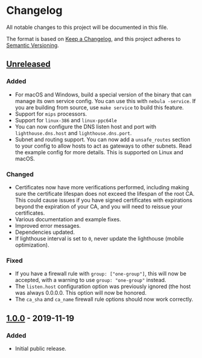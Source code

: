 # Changelog
All notable changes to this project will be documented in this file.

The format is based on [Keep a Changelog](https://keepachangelog.com/en/1.0.0/),
and this project adheres to [Semantic Versioning](https://semver.org/spec/v2.0.0.html).

## [Unreleased]

### Added
- For macOS and Windows, build a special version of the binary that can manage
  its own service config. You can use this with `nebula -service`. If you are
  building from source, use `make service` to build this feature.
- Support for `mips` processors.
- Support for `linux-386` and `linux-ppc64le` 
- You can now configure the DNS listen host and port with `lighthouse.dns.host`
  and `lighthouse.dns.port`.
- Subnet and routing support. You can now add a `unsafe_routes` section to your
  config to allow hosts to act as gateways to other subnets. Read the example
  config for more details. This is supported on Linux and macOS.

### Changed
- Certificates now have more verifications performed, including making sure
  the certificate lifespan does not exceed the lifespan of the root CA. This
  could cause issues if you have signed certificates with expirations beyond
  the expiration of your CA, and you will need to reissue your certificates.
- Various documentation and example fixes.
- Improved error messages.
- Dependencies updated.
- If lighthouse interval is set to `0`, never update the lighthouse (mobile
  optimization).

### Fixed
- If you have a firewall rule with `group: ["one-group"]`, this will
  now be accepted, with a warning to use `group: "one-group"` instead.
- The `listen.host` configuration option was previously ignored (the host was
  always 0.0.0.0. This option will now be honored.
- The `ca_sha` and `ca_name` firewall rule options should now work correctly.

## [1.0.0] - 2019-11-19

### Added
- Initial public release.

[Unreleased]: https://github.com/slackhq/nebula/compare/v1.0.0...HEAD
[1.0.0]: https://github.com/slackhq/nebula/releases/tag/v1.0.0
